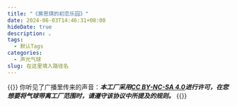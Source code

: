 ```yaml
---
title: "《房思琪的初恋乐园》"
date: 2024-06-03T14:46:31+08:00
hideDate: true
description: 。
tags:
  - 默认Tags
categories:
  - 声光气球
slug: 在这里填入路径名
---
```

<style>
  blockquote {
    color: #2a4f43; /* 设置字体颜色 */
  }
</style>

{{<card>}}
你听见了广播里传来的声音：***本工厂采用[CC BY-NC-SA 4.0](https://creativecommons.org/licenses/by-nc-sa/4.0/deed.zh-hans)进行许可，在您想要将气球带离工厂范围时，请遵守该协议中所提及的规则。***
{{</card>}}
